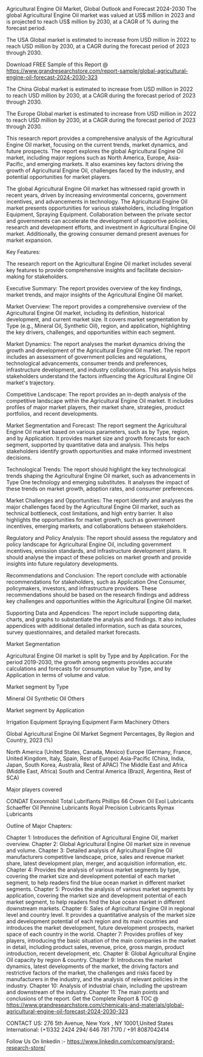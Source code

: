 Agricultural Engine Oil Market, Global Outlook and Forecast 2024-2030
The global Agricultural Engine Oil market was valued at US$ million in 2023 and is projected to reach US$ million by 2030, at a CAGR of % during the forecast period.

The USA Global market is estimated to increase from USD million in 2022 to reach USD million by 2030, at a CAGR during the forecast period of 2023 through 2030.

Download FREE Sample of this Report @ https://www.grandresearchstore.com/report-sample/global-agricultural-engine-oil-forecast-2024-2030-323

The China Global market is estimated to increase from USD million in 2022 to reach USD million by 2030, at a CAGR during the forecast period of 2023 through 2030.

The Europe Global market is estimated to increase from USD million in 2022 to reach USD million by 2030, at a CAGR during the forecast period of 2023 through 2030.

This research report provides a comprehensive analysis of the Agricultural Engine Oil market, focusing on the current trends, market dynamics, and future prospects. The report explores the global Agricultural Engine Oil market, including major regions such as North America, Europe, Asia-Pacific, and emerging markets. It also examines key factors driving the growth of Agricultural Engine Oil, challenges faced by the industry, and potential opportunities for market players.

The global Agricultural Engine Oil market has witnessed rapid growth in recent years, driven by increasing environmental concerns, government incentives, and advancements in technology. The Agricultural Engine Oil market presents opportunities for various stakeholders, including Irrigation Equipment, Spraying Equipment. Collaboration between the private sector and governments can accelerate the development of supportive policies, research and development efforts, and investment in Agricultural Engine Oil market. Additionally, the growing consumer demand present avenues for market expansion.

Key Features:

The research report on the Agricultural Engine Oil market includes several key features to provide comprehensive insights and facilitate decision-making for stakeholders.

Executive Summary: The report provides overview of the key findings, market trends, and major insights of the Agricultural Engine Oil market.

Market Overview: The report provides a comprehensive overview of the Agricultural Engine Oil market, including its definition, historical development, and current market size. It covers market segmentation by Type (e.g., Mineral Oil, Synthetic Oil), region, and application, highlighting the key drivers, challenges, and opportunities within each segment.

Market Dynamics: The report analyses the market dynamics driving the growth and development of the Agricultural Engine Oil market. The report includes an assessment of government policies and regulations, technological advancements, consumer trends and preferences, infrastructure development, and industry collaborations. This analysis helps stakeholders understand the factors influencing the Agricultural Engine Oil market's trajectory.

Competitive Landscape: The report provides an in-depth analysis of the competitive landscape within the Agricultural Engine Oil market. It includes profiles of major market players, their market share, strategies, product portfolios, and recent developments.

Market Segmentation and Forecast: The report segment the Agricultural Engine Oil market based on various parameters, such as by Type, region, and by Application. It provides market size and growth forecasts for each segment, supported by quantitative data and analysis. This helps stakeholders identify growth opportunities and make informed investment decisions.

Technological Trends: The report should highlight the key technological trends shaping the Agricultural Engine Oil market, such as advancements in Type One technology and emerging substitutes. It analyses the impact of these trends on market growth, adoption rates, and consumer preferences.

Market Challenges and Opportunities: The report identify and analyses the major challenges faced by the Agricultural Engine Oil market, such as technical bottleneck, cost limitations, and high entry barrier. It also highlights the opportunities for market growth, such as government incentives, emerging markets, and collaborations between stakeholders.

Regulatory and Policy Analysis: The report should assess the regulatory and policy landscape for Agricultural Engine Oil, including government incentives, emission standards, and infrastructure development plans. It should analyse the impact of these policies on market growth and provide insights into future regulatory developments.

Recommendations and Conclusion: The report conclude with actionable recommendations for stakeholders, such as Application One Consumer, policymakers, investors, and infrastructure providers. These recommendations should be based on the research findings and address key challenges and opportunities within the Agricultural Engine Oil market.

Supporting Data and Appendices: The report include supporting data, charts, and graphs to substantiate the analysis and findings. It also includes appendices with additional detailed information, such as data sources, survey questionnaires, and detailed market forecasts.

Market Segmentation

Agricultural Engine Oil market is split by Type and by Application. For the period 2019-2030, the growth among segments provides accurate calculations and forecasts for consumption value by Type, and by Application in terms of volume and value.

Market segment by Type

Mineral Oil
Synthetic Oil
Others

Market segment by Application

Irrigation Equipment
Spraying Equipment
Farm Machinery
Others

Global Agricultural Engine Oil Market Segment Percentages, By Region and Country, 2023 (%)

North America (United States, Canada, Mexico)
Europe (Germany, France, United Kingdom, Italy, Spain, Rest of Europe)
Asia-Pacific (China, India, Japan, South Korea, Australia, Rest of APAC)
The Middle East and Africa (Middle East, Africa)
South and Central America (Brazil, Argentina, Rest of SCA)

Major players covered

CONDAT
Exxonmobil
Total Lubrifiants
Phillips 66
Crown Oil
Exol Lubricants
Schaeffer Oil
Pennine Lubricants
Royal Precision Lubricants
Rymax Lubricants

Outline of Major Chapters:

Chapter 1: Introduces the definition of Agricultural Engine Oil, market overview.
Chapter 2: Global Agricultural Engine Oil market size in revenue and volume.
Chapter 3: Detailed analysis of Agricultural Engine Oil manufacturers competitive landscape, price, sales and revenue market share, latest development plan, merger, and acquisition information, etc.
Chapter 4: Provides the analysis of various market segments by type, covering the market size and development potential of each market segment, to help readers find the blue ocean market in different market segments.
Chapter 5: Provides the analysis of various market segments by application, covering the market size and development potential of each market segment, to help readers find the blue ocean market in different downstream markets.
Chapter 6: Sales of Agricultural Engine Oil in regional level and country level. It provides a quantitative analysis of the market size and development potential of each region and its main countries and introduces the market development, future development prospects, market space of each country in the world.
Chapter 7: Provides profiles of key players, introducing the basic situation of the main companies in the market in detail, including product sales, revenue, price, gross margin, product introduction, recent development, etc.
Chapter 8: Global Agricultural Engine Oil capacity by region & country.
Chapter 9: Introduces the market dynamics, latest developments of the market, the driving factors and restrictive factors of the market, the challenges and risks faced by manufacturers in the industry, and the analysis of relevant policies in the industry.
Chapter 10: Analysis of industrial chain, including the upstream and downstream of the industry.
Chapter 11: The main points and conclusions of the report.
Get the Complete Report & TOC @ https://www.grandresearchstore.com/chemicals-and-materials/global-agricultural-engine-oil-forecast-2024-2030-323

CONTACT US:
276 5th Avenue, New York , NY 10001,United States
International: (+1)332 2424 294/ 646 781 7170 / +91 8087042414

Follow Us On linkedin :- https://www.linkedin.com/company/grand-research-store/
